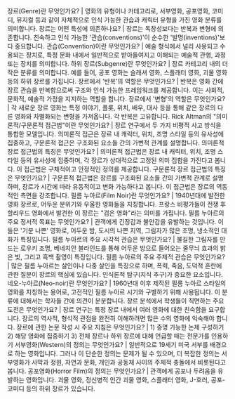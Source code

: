 장르(Genre)란 무엇인가요?	| 영화의 유형이나 카테고리로, 서부영화, 공포영화, 코미디, 뮤지컬 등과 같이 자체적으로 인식 가능한 관습과 캐릭터 유형을 가진 영화 분류를 의미합니다.
장르는 어떤 특성에 의존하나요?	| 장르는 독창성보다는 반복과 변형에 의존합니다. 친숙하고 인식 가능한 '관습(conventions)'이 순수한 '발명(inventions)'보다 중요합니다.
관습(Convention)이란 무엇인가요?	| 예술 형식에서 널리 사용되고 수용되는 장치로, 특정 문화 내에서 일반적으로 받아들여지고 이해되는 예술적 관행, 과정 또는 장치를 의미합니다.
하위 장르(Subgenre)란 무엇인가요?	| 장르 카테고리 내의 더 작은 분류를 의미합니다. 예를 들어, 공포 영화는 슬래셔 영화, 스플래터 영화, 괴물 영화 등의 하위 장르를 가집니다.
장르에서 '반복'의 역할은 무엇인가요?	| 반복은 영화 간에 장르 관습을 반복함으로써 구조와 인식 가능한 프레임워크를 제공합니다. 이는 사회적, 문화적, 예술적 가정을 지지하는 역할을 합니다.
장르에서 '변형'의 역할은 무엇인가요?	| 각 새로운 장르 영화는 특정 이야기, 플롯, 위치, 배우, 대사 등을 통해 같은 장르의 다른 영화와 차별화되는 변형을 가져옵니다. 각 반복은 고유합니다.
Rick Altman의 "의미론적/구문론적 접근법"이란 무엇인가요?	| 장르 연구에서 두 가지 비평적 사고 방식을 통합한 모델입니다. 의미론적 접근은 장르 내 캐릭터, 위치, 조명 스타일 등의 유사성에 집중하고, 구문론적 접근은 구조화된 요소들 간의 가변적 관계를 설명합니다.
의미론적 장르 접근법의 특징은 무엇인가요?	| 의미론적 접근법은 장르 내 캐릭터, 위치, 조명 스타일 등의 유사성에 집중하며, 각 장르가 상대적으로 고정된 의미 집합을 가진다고 봅니다. 이 접근법은 구체적이고 안정적인 정의를 제공합니다.
구문론적 장르 접근법의 특징은 무엇인가요?	| 구문론적 접근법은 장르를 구조화된 요소들 간의 가변적 관계로 설명하며, 장르가 시간에 따라 유동적이고 변화 가능하다고 봅니다. 이 접근법은 장르의 역동적인 측면을 강조합니다.
필름 누아르(Film Noir)란 무엇인가요?	| 1940년대에 발전한 영화 장르로, 어두운 분위기와 우울한 영화들을 지칭합니다. 프랑스 비평가들이 전쟁 후 할리우드 영화에서 발견한 이 장르는 "검은 영화"라는 의미를 가집니다.
필름 누아르의 주요 정서적 목표는 무엇인가요?	| 관객에게 긴장감과 불안감을 유발하는 것입니다. 이들은 '기분 나쁜' 영화로, 어두운 밤, 도시의 나쁜 지역, 그림자가 많은 조명, 냉소적인 대화가 특징입니다.
필름 누아르의 주요 시각적 관습은 무엇인가요?	| 불길한 그림자를 만드는 로우키 조명, 베네치안 블라인드를 통해 어두운 방으로 들어오는 줄무늬 효과의 밝은 빛, 그리고 흑백 촬영이 특징입니다.
필름 누아르의 주요 주제적 관습은 무엇인가요?	| 많은 필름 누아르는 살인이나 다중 살인을 특징으로 하며, 폭력, 죽음, 도덕적 혼란에 관한 질문이 장르의 핵심에 있습니다. 인식론적 탐구(지식 추구)가 중요한 요소입니다.
네오-누아르(Neo-noir)란 무엇인가요?	| 1960년대 이후 제작된 필름 누아르 스타일의 영화를 지칭하는 용어로, 고전적인 필름 누아르 시기와 구별하기 위해 사용됩니다. 이 분류에 대해서는 학자들 간에 의견이 분분합니다.
장르 분석에서 학생들이 직면하는 주요 도전은 무엇인가요?	| 장르 연구는 특정 장르 내에서 여러 영화에 대한 친숙함을 요구합니다. 장르의 역사적, 형식적 관점을 완전히 이해하려면 많은 수의 영화에 익숙해야 합니다.
장르에 관한 논문 작성 시 주요 지침은 무엇인가요?	| 1) 증명 가능한 논제 구성하기 2) 해당 영화에 집중하기 3) 전체 장르나 하위 장르에 대해 언급할 때는 전문가를 인용하기
서부영화(Western)의 정의는 무엇인가요?	| 일반적으로 19세기 미국 서부를 배경으로 하는 영화입니다. 그러나 이 단순한 정의는 문제가 될 수 있으며, 더 복잡한 정의는 서부영화가 사막과 정원, 자연과 문화, 개인과 공동체 사이의 주제적 충돌에서 비롯된다고 봅니다.
공포영화(Horror Film)의 정의는 무엇인가요?	| 관객에게 공포나 두려움을 유발하는 영화입니다. 괴물 영화, 정신병적 인간 괴물 영화, 스플래터 영화, J-호러, 공포-코미디 등의 하위 장르가 있습니다.
